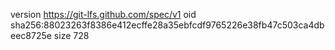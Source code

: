 version https://git-lfs.github.com/spec/v1
oid sha256:88023263f8386e412ecffe28a35ebfcdf9765226e38fb47c503ca4dbeec8725e
size 728
